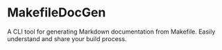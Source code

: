 # MakefileDocGen
A CLI tool for generating Markdown documentation from Makefile. Easily understand and share your build process.
